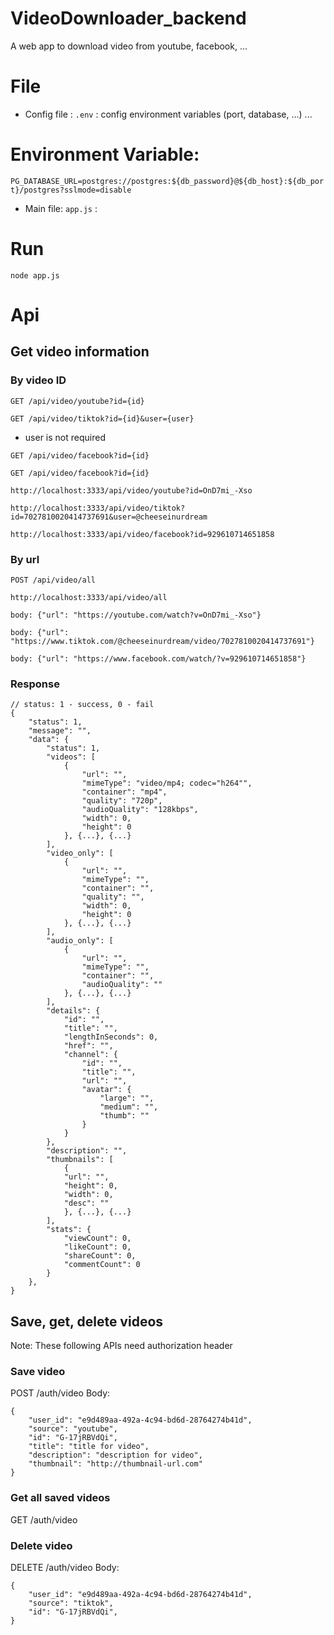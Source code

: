 # VideoDownloader_backend
A web app to download video from youtube, facebook, ...
# File
- Config file : `.env` : config environment variables (port, database, ...) ...

# Environment Variable:
```PG_DATABASE_URL=postgres://postgres:${db_password}@${db_host}:${db_port}/postgres?sslmode=disable```

- Main file: `app.js` :
# Run
    node app.js
# Api

## Get video information 

### By video ID
`GET /api/video/youtube?id={id}`

`GET /api/video/tiktok?id={id}&user={user}`
- user is not required

`GET /api/video/facebook?id={id}`

`GET /api/video/facebook?id={id}`

    http://localhost:3333/api/video/youtube?id=OnD7mi_-Xso

    http://localhost:3333/api/video/tiktok?id=7027810020414737691&user=@cheeseinurdream

    http://localhost:3333/api/video/facebook?id=929610714651858

### By url
`POST /api/video/all`

    http://localhost:3333/api/video/all

    body: {"url": "https://youtube.com/watch?v=OnD7mi_-Xso"}

    body: {"url": "https://www.tiktok.com/@cheeseinurdream/video/7027810020414737691"}

    body: {"url": "https://www.facebook.com/watch/?v=929610714651858"}

### Response
    // status: 1 - success, 0 - fail
    {
        "status": 1,
        "message": "",
        "data": {
            "status": 1,
            "videos": [
                {
                    "url": "",
                    "mimeType": "video/mp4; codec="h264"",
                    "container": "mp4",
                    "quality": "720p",
                    "audioQuality": "128kbps",
                    "width": 0,
                    "height": 0
                }, {...}, {...}
            ],
            "video_only": [
                {
                    "url": "",
                    "mimeType": "",
                    "container": "",
                    "quality": "",
                    "width": 0,
                    "height": 0
                }, {...}, {...}
            ],
            "audio_only": [
                {
                    "url": "",
                    "mimeType": "",
                    "container": "",
                    "audioQuality": ""
                }, {...}, {...}
            ],
            "details": {
                "id": "",
                "title": "",
                "lengthInSeconds": 0,
                "href": "",
                "channel": {
                    "id": "",
                    "title": "",
                    "url": "",
                    "avatar": {
                        "large": "",
                        "medium": "",
                        "thumb": ""
                    }
                }
            },
            "description": "",
            "thumbnails": [
                {
                "url": "",
                "height": 0,
                "width": 0,
                "desc": ""
                }, {...}, {...}
            ],
            "stats": {
                "viewCount": 0,
                "likeCount": 0,
                "shareCount": 0,
                "commentCount": 0
            }
        },
    }

## Save, get, delete videos
Note: These following APIs need authorization header

### Save video

POST /auth/video
Body:
```
{
    "user_id": "e9d489aa-492a-4c94-bd6d-28764274b41d",
    "source": "youtube",
    "id": "G-17jRBVdQi",
    "title": "title for video",
    "description": "description for video",
    "thumbnail": "http://thumbnail-url.com"
}
```

### Get all saved videos
GET /auth/video

### Delete video
DELETE /auth/video
Body: 
```
{
    "user_id": "e9d489aa-492a-4c94-bd6d-28764274b41d",
    "source": "tiktok",
    "id": "G-17jRBVdQi",
}
```
